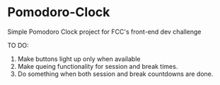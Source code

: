# Pomodoro-Clock

Simple Pomodoro Clock project for FCC's front-end dev challenge

TO DO:
1. Make buttons light up only when available
2. Make queing functionality for session and break times.
3. Do something when both session and break countdowns are done.

